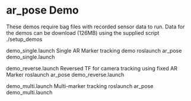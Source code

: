 ar_pose Demo
============
These demos require bag files with recorded sensor data to run.
Data for the demos can be download (126MB) using the supplied script
  ./setup_demos

demo_single.launch
  Single AR Marker tracking demo
  roslaunch ar_pose demo_single.launch

demo_reverse.launch
  Reversed TF for camera tracking using fixed AR Marker
  roslaunch ar_pose demo_reverse.launch

demo_multi.launch
  Multi-marker tracking
  roslaunch ar_pose demo_multi.launch
